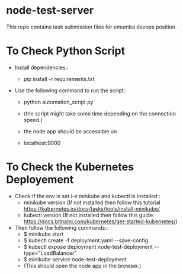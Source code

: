 # node-test-server
This repo contains task submission files for emumba devops position.

# To Check Python Script
* Install dependencies::  
   - pip install -r requirements.txt


* Use the following command to run the script::
    - python automation_script.py 
    - (the script might take some time depending on the connection speed.)
    
    - the node app should be accessible on 
    - localhost:9000

# To Check the Kubernetes Deployement
* Check if the env is set i-e minkube and kubectl is installed::
    - minikube version (If not installed then follow this tutorial https://kubernetes.io/docs/tasks/tools/install-minikube/
    - kubectl version (If not installed then follow this guide: https://docs.bitnami.com/kubernetes/get-started-kubernetes/)
* Then follow the following commands::
    - $ minikube start
    - $ kubectl create -f deployment.yaml --save-config
    - $ kubectl expose deployment node-test-deployment --type="LoadBalancer"
    - $ minikube service node-test-deployment 
    - (This should open the node app in the browser.)
